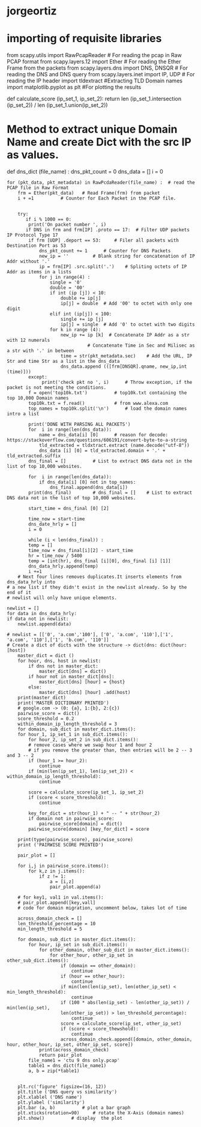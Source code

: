 # jorgeortiz
# importing of requisite libraries
from scapy.utils import RawPcapReader	# For reading the pcap in Raw PCAP format
from scapy.layers.12 import Ether	# For reading the Ether Frame from the packets
from scapy.layers.dns import DNS, DNSQR	# For reading the DNS and DNS query
from scapy.layers.inet import IP, UDP	# For reading the IP header
import tldextract			#Extracting TLD Domain names
import matplotlib.pyplot as plt		#For plotting the results


def calculate_score (ip_set_1, ip_set_2):
	return len (ip_set_1.intersection (ip_set_2))	/
len (ip_set_1.union(ip_set_2))


# Method to extract unique Domain Name and create Dict with the src IP as values.
def dns_dict (file_name) :
dns_pkt_count = 0
dns_data = []
i = 0

	for (pkt_data, pkt_metadata) in RawPcdaReader(file_name) :	# read the PCAP file in Raw Format
		frm = Ether(pkt_data)	# Read Frame(frm) from packet
		i + =1			# Counter for Each Packet in the PCAP file.
	

		try:
		   if i % 1000 == 0:
			print('On packet number ', i)
		   if DNS in frm and frm[IP] .proto == 17:	# Filter UDP packets IP Protocol Type 17
			if frm [UDP] .deport == 53:		# Filer all packets with Destination Port as 53
				dns_pkt_count += 1		# Counter for DNS Packets
				new_ip = ''			# Blank string for concatenation of IP Addr without '.'
				ip = frm[IP] .src.split('.')	# Spliting octets of IP Addr as items in a lists
				for j in range(4) :
					single = '0'
					double = '00'
					if int (ip [j])	< 10:
						double += ip[j]
						ip[j] = double	# Add '00' to octet with only one digit
					elif int (ip[j]) < 100:
						single += ip [j]
						ip[j] = single 	# Add '0' to octet with two digits
					for k in range (4):
						new_ip += ip [k]  # Concatenate IP Addr as a str with 12 numerals
								  # Concatenate Time in Sec and Milisec as a str with '.' in between
						time = str(pkt_metadata.sec)	# Add the URL, IP Str and time Str as a list in the dns_data
						dns_data.append (([frm[DNSQR].qname, new_ip,int (time)]))
			except:
			     print('check pkt no ', i)		# Throw exception, if the packet is not meeting the conditions.
			f = open('top10k.txt')			# top10k.txt containing the top 10,000 Domain names
			top10k.txt = f.read()			# from www.alexa.com
			top_names = top10k.split('\n')		# load the domain names intro a list

			print('DONE WITH PARSING ALL PACKETS')
			for  i in range(len(dns_data)):
				name = dns_data[i] [0]		# reason for decode: https://stackoverflow.com/questions/606191/convert-byte-to-a-string
				tld_extracted = tldxtract.extract (name.decode("utf-8"))
				dns_data [i] [0] = tld_extracted.domain + '.' + tld_extracted.suffix
			dns_final = []			# List to extract DNS data not in the list of top 10,000 websites.

			for  i in range(len(dns_data)):	
				if dns_data[i] [0] not in top_names:
					dns_final.append(dns_data[i])
			print(dns_final)		# dns_final = []	# List to extract DNS data not in the list of top 10,000 websites.

			start_time = dns_final [0] [2]

			time_now = start-time
			dns_date_hrly = []
			i = 0
			
			while (i < len(dns_final)) :
			temp = []
			time_now + dns_final[i][2] - start_time
			hr = time_now / 5400
			temp = [int(hr), dns_final [i][0], dns_final [i] [1]]
			dns_data_hrly.append(temp)
			i +=1
		# Next four lines removes duplicates.It inserts elements from dns_data_hrly into
	# a new list if they didn't exist in the newlist already. So by the end of it
	# newlist will only have unique elements.
	
	newlist = []
	for data in dns_data_hrly:
	if data not in newlist:
		newlist.append(data)

	# newlist = [['0', 'a.com','100'], ['0', 'a.com', '110'],['1', 'a.com', '110'],['1', 'b.com', '110']]
	# Create a dict of dicts with the structure -> dict(dns: dict(hour: [host])
		master_dict = dict ()
		for hour, dns, host in newlist:
			if dns not in master_dict:
				master_dict[dns] = dict()
			if hour not in master_dict[dns]:
				master_dict[dns] [hour] = {host}
			else:
				master_dict[dns] [hour] .add(host)
		print(master_dict)
		print('MASTER DICTIONARY PRINTED')
		# google.com -> (0: {a}, 1:{b}, 2:{c})
		pairwise_score = dict()
		score_threshold = 0.2
		within_domain_ip_length_threshold = 3
		for domain, sub_dict in master_dict.items():
		for hour_1, ip_set_1 in sub_dict.items():
			for hour_2, ip_set_2 in sub_dict.items():
			# remove cases where we swap hour 1 and hour 2
			# if you remove the greater than, then entries will be 2 -- 3 and 3 -- 2
			if (hour_1 >= hour_2):
				continue
			if (min(len(ip_set_1), len(ip_set_2)) < within_domain_ip_length_threshold):
				continue

			score = calculate_score(ip_set_1, ip_set_2)
			if (score < score_threshold):
				continue

			key_for_dict = str(hour_1) + " -- " + str(hour_2)
			if domain not in pairwise_score:
				pairwise_score[domain] = dict()
			pairwise_score[domain] [key_for_dict] = score

		print(type(pairwise_score), pairwise_score)
		print ('PAIRWISE SCORE PRINTED')

		pair_plot = []
		
		for i,j in pairwise_score.items():
			for k,z in j.items():
				if z != 1:
					a = [i,z]
					pair_plot.append(a)

		# for key1, val1 in val.items():
		# pair_plot.append([key,vall]
		# code for domain migration, uncomment below, takes lot of time

		across_domain_check = []
		len_threshold_percentage = 10
		min_length_threshold = 5
		
		for domain, sub_dict in master_dict.items():
			for hour, ip_set in sub_dict.items():
				for other_domain, other_sub_dict in master_dict.items():
					for other_hour, other_ip_set in other_sub_dict.items():
						if (domain == other_domain):
							continue
						if (hour == other_hour):
							continue
						if min(len(len(ip_set), len(other_ip_set) < min_length_threshold):
							continue
						if (100 * abs(len(ip_set) - len(other_ip_set)) / min(len(ip_set),
						len(other_ip_set)) > len_threshold_percentage):
							continue
						score = calculate_score(ip_set, other_ip_set)
						if (score < score_thewshold):
							continue
						across_domain_check.append([domain, other_domain, hour, other_hour, ip_set, other_ip_set, score])
				print(across_domain_check)
				return pair_plot
			file_name1 = 'ctu 9 dns only.pcap'
			table1 = dns_dict(file_name1)
			a, b = zip(*table1)


		plt.rc('figure' figsize=(16, 12))
		plt.title ('DNS query vs similarity')
		plt.xlablel ('DNS name')
		plt.ylabel ('similarity')
		plt.bar (a, b)			# plot a bar graph
		plt.xticks(rotation=90)		# rotate the X-Axis (domain names)
		plt.show()			# display  the plot
